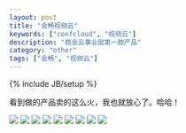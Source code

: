 ```yaml
---
layout: post
title: "会畅视频云"
keywords: ["confcloud", "视频云"]
description: "商会云事业部第一款产品"
category: "other"
tags: ["会畅", "视频云"]
---
```

{% include JB/setup %}

看到做的产品卖的这么火，我也就放心了。哈哈！


<img src="{{ IMAGE_PATH }}/confcloud/01.jpg" style="max-width=620px;">


<img src="{{ IMAGE_PATH }}/confcloud/02.jpg" style="max-width=620px;">


<img src="{{ IMAGE_PATH }}/confcloud/03.jpg" style="max-width=620px;">


<img src="{{ IMAGE_PATH }}/confcloud/04.jpg" style="max-width=620px;">


<img src="{{ IMAGE_PATH }}/confcloud/05.jpg" style="max-width=620px;">


<img src="{{ IMAGE_PATH }}/confcloud/06.jpg" style="max-width=620px;">


<img src="{{ IMAGE_PATH }}/confcloud/07.jpg" style="max-width=620px;">


<img src="{{ IMAGE_PATH }}/confcloud/08.jpg" style="max-width=620px;">


<img src="{{ IMAGE_PATH }}/confcloud/09.jpg" style="max-width=620px;">


<!--<img src="{{ IMAGE_PATH }}/confcloud/10.jpg" style="max-width=620px;">-->